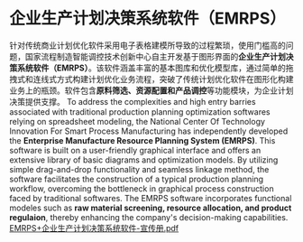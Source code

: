 # 企业生产计划决策系统软件（EMRPS）
针对传统商业计划优化软件采用电子表格建模所导致的过程繁琐，使用门槛高的问题，国家流程制造智能调控技术创新中心自主开发基于图形界面的**企业生产计划决策系统软件（EMRPS）**。该软件涵盖丰富的基本图库和优化模型库，通过简单的拖拽式和连线式方式构建计划优化业务流程，突破了传统计划优化软件在图形化构建业务上的瓶颈。软件包含**原料筛选、资源配置和产品调控**等功能模块，为企业计划决策提供支撑。
To address the complexities and high entry barries associated with traditional production planning optimization softwares relying on spreadsheet modeling, the National Center Of Technology Innovation For Smart Process Manufacturing has independently developed the **Enterprise Manufacture Resource Planning System (EMRPS)**. This software is built on a user-friendly graphical interface and offers an extensive library of basic diagrams and optimization models. By utilizing simple drag-and-drop functionality and seamless linkage method, the software facilitates the construction of a typical production planning workflow, overcoming the bottleneck in graphical process construction faced by traditional softwares. The EMRPS software incorporates functional modeles such as **raw material screening, resource allocation, and product regulaion**, thereby enhancing the company's decision-making capabilities.
[EMRPS+企业生产计划决策系统软件-宣传册.pdf](https://github.com/user-attachments/files/18928318/EMRPS%2B.-.pdf)
